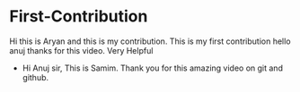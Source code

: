 # First-Contribution
Hi this is Aryan and this is my contribution.
This is my first contribution
hello anuj thanks for this video. Very Helpful

- Hi Anuj sir, This is Samim. Thank you for this amazing video on git and github.
